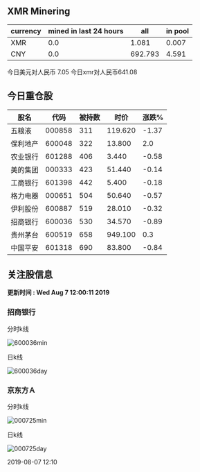 ## XMR Minering

|currency|mined in last 24 hours|all|in pool|
|---|---|---|---|
|XMR|0.0|1.081|0.007|
|CNY|0.0|692.793|4.591|

今日美元对人民币 7.05	今日xmr对人民币641.08


## 今日重仓股 

|股名|代码|被持数|时价|涨跌%|
|---|---|---|---|---|
|五粮液|000858|311|119.620|-1.37|
|保利地产|600048|322|13.800|2.0|
|农业银行|601288|406|3.440|-0.58|
|美的集团|000333|423|51.440|-0.14|
|工商银行|601398|442|5.400|-0.18|
|格力电器|000651|504|50.640|-0.57|
|伊利股份|600887|519|28.010|-0.32|
|招商银行|600036|530|34.570|-0.89|
|贵州茅台|600519|658|949.100|0.3|
|中国平安|601318|690|83.800|-0.84|

## 关注股信息
**更新时间 : Wed Aug  7 12:00:11 2019**
### 招商银行 
分时k线

![600036min](http://image.sinajs.cn/newchart/min/n/sh600036.gif)

日k线

![600036day](http://image.sinajs.cn/newchart/daily/n/sh600036.gif)

### 京东方Ａ 
分时k线

![000725min](http://image.sinajs.cn/newchart/min/n/sz000725.gif)

日k线

![000725day](http://image.sinajs.cn/newchart/daily/n/sz000725.gif)

2019-08-07 12:10